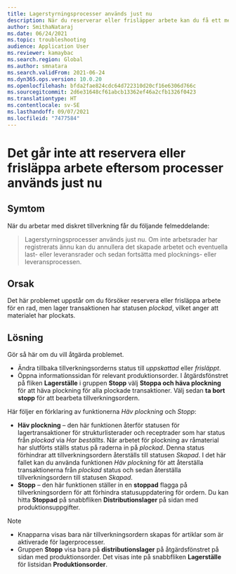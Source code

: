 ```yaml
---
title: Lagerstyrningsprocesser används just nu
description: När du reserverar eller frisläpper arbete kan du få ett meddelande om att lagerstyrningsprocesser för närvarande används. Lös problemet med ett av dessa steg.
author: SmithaNataraj
ms.date: 06/24/2021
ms.topic: troubleshooting
audience: Application User
ms.reviewer: kamaybac
ms.search.region: Global
ms.author: smnatara
ms.search.validFrom: 2021-06-24
ms.dyn365.ops.version: 10.0.20
ms.openlocfilehash: bfda2fae824cdc64d722310d20cf16e6306d766c
ms.sourcegitcommit: 2d6e31648cf61abcb13362ef46a2cfb1326f0423
ms.translationtype: HT
ms.contentlocale: sv-SE
ms.lasthandoff: 09/07/2021
ms.locfileid: "7477584"
---
```

# <a name="cant-reserve-or-release-work-because-processes-are-currently-being-used"></a>Det går inte att reservera eller frisläppa arbete eftersom processer används just nu

## <a name="symptoms"></a>Symtom

När du arbetar med diskret tillverkning får du följande felmeddelande:

> Lagerstyrningsprocesser används just nu. Om inte arbetsrader har registrerats ännu kan du annullera det skapade arbetet och eventuella last- eller leveransrader och sedan fortsätta med plocknings- eller leveransprocessen.

## <a name="cause"></a>Orsak

Det här problemet uppstår om du försöker reservera eller frisläppa arbete för en rad, men lager transaktionen har statusen *plockad*, vilket anger att materialet har plockats.

## <a name="resolution"></a>Lösning

Gör så här om du vill åtgärda problemet.

- Ändra tillbaka tillverkningsorderns status till *uppskattad* eller *frisläppt*.
- Öppna informationssidan för relevant produktionsorder. I åtgärdsfönstret på fliken **Lagerställe** i gruppen **Stopp** välj **Stoppa och häva plockning** för att häva plockning för alla plockade transaktioner. Välj sedan **ta bort stopp** för att bearbeta tillverkningsordern.

Här följer en förklaring av funktionerna *Häv plockning* och *Stopp*:
  
- **Häv plockning** – den här funktionen återför statusen för lagertransaktioner för strukturlisterader och receptrader som har status från *plockad* via *Har beställts*. När arbetet för plockning av råmaterial har slutförts ställs status på raderna in på *plockad*. Denna status förhindrar att tillverkningsordern återställs till statusen *Skapad*. I det här fallet kan du använda funktionen *Häv plockning* för att återställa transaktionerna från *plockad* status och sedan återställa tillverkningsordern till statusen *Skapad*.
- **Stopp** – den här funktionen ställer in en **stoppad** flagga på tillverkningsordern för att förhindra statusuppdatering för ordern. Du kan hitta **Stoppad** på snabbfliken **Distributionslager** på sidan med produktionsuppgifter.

> [!NOTE]
>
> - Knapparna visas bara när tillverkningsordern skapas för artiklar som är aktiverade för lagerprocesser.
> - Gruppen **Stopp** visa bara på **distributionslager** på åtgärdsfönstret på sidan med produktionsorder. Det visas inte på snabbfliken **Lagerställe** för listsidan **Produktionsorder**.
